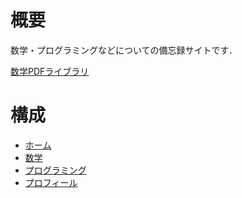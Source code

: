 # 概要
数学・プログラミングなどについての備忘録サイトです．

[数学PDFライブラリ](https://kotatakeda.github.io/math/pdf_library)

# 構成
- [ホーム](https://kotatakeda.github.io/)
- [数学](https://kotatakeda.github.io/math/)
- [プログラミング](https://kotatakeda.github.io/programming/)
- [プロフィール](https://kotatakeda.github.io/profile/)
<!-- - [about](https://kotatakeda.github.io/about/) -->
